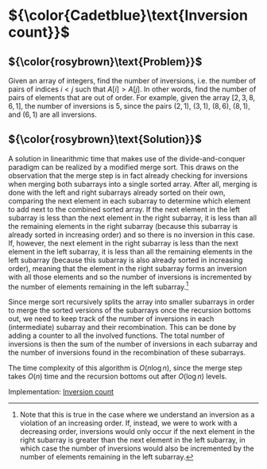 # ${\color{Cadetblue}\text{Inversion count}}$

## ${\color{rosybrown}\text{Problem}}$

Given an array of integers, find the number of inversions, i.e. the number of pairs of indices $i < j$ such that $A[i] > A[j]$. In other words, find the number of pairs of elements that are out of order. For example, given the array $[2,3,8,6,1]$, the number of inversions is 5, since the pairs $(2,1)$, $(3,1)$, $(8,6)$, $(8,1)$, and $(6,1)$ are all inversions.

## ${\color{rosybrown}\text{Solution}}$

A solution in linearithmic time that makes use of the divide-and-conquer paradigm can be realized by a modified merge sort. This draws on the observation that the merge step is in fact already checking for inversions when merging both subarrays into a single sorted array. After all, merging is done with the left and right subarrays already sorted on their own, comparing the next element in each subarray to determine which element to add next to the combined sorted array. If the next element in the left subarray is less than the next element in the right subarray, it is less than all the remaining elements in the right subarray (because this subarray is already sorted in increasing order) and so there is no inversion in this case. If, however, the next element in the right subarray is less than the next element in the left subarray, it is less than all the remaining elements in the left subarray (because this subarray is also already sorted in increasing order), meaning that the element in the right subarray forms an inversion with all those elements and so the number of inversions is incremented by the number of elements remaining in the left subarray.[^1]

Since merge sort recursively splits the array into smaller subarrays in order to merge the sorted versions of the subarrays once the recursion bottoms out, we need to keep track of the number of inversions in each (intermediate) subarray and their recombination. This can be done by adding a counter to all the involved functions. The total number of inversions is then the sum of the number of inversions in each subarray and the number of inversions found in the recombination of these subarrays.

The time complexity of this algorithm is $O(n \log n)$, since the merge step takes $O(n)$ time and the recursion bottoms out after $O(\log n)$ levels.

Implementation: [Inversion count](https://github.com/pl3onasm/AADS/blob/main/algorithms/divide-and-conquer/inversion-count/inversioncount.c)

[^1]: Note that this is true in the case where we understand an inversion as a violation of an increasing order. If, instead, we were to work with a decreasing order, inversions would only occur if the next element in the right subarray is greater than the next element in the left subarray, in which case the number of inversions would also be incremented by the number of elements remaining in the left subarray.
